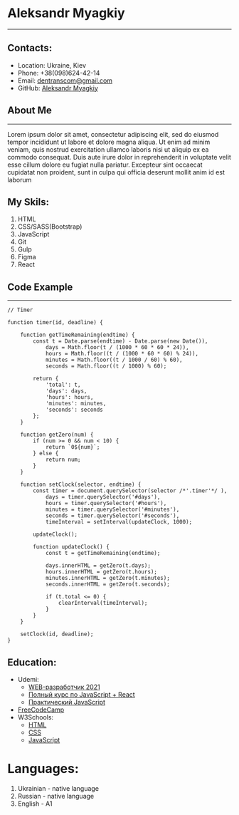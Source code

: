 # Aleksandr Myagkiy
---------------------------------------------------------------------------------------------------------------------------------------------------------------------------------

## Contacts:
   * Location: Ukraine, Kiev
   * Phone: +38(098)624-42-14
   * Email: dentranscom@gmail.com
   * GitHub: [Aleksandr Myagkiy](https://github.com/AleksandrMyagkiy)
    
## About Me
---------------------------------------------------------------------------------------------------------------------------------------------------------------------------------
Lorem ipsum dolor sit amet, consectetur adipiscing elit, sed do eiusmod tempor incididunt ut labore et dolore magna aliqua. Ut enim ad minim veniam,
quis nostrud exercitation ullamco laboris nisi ut aliquip ex ea commodo consequat. Duis aute irure dolor in reprehenderit in voluptate velit esse cillum 
dolore eu fugiat nulla pariatur. Excepteur sint occaecat cupidatat non proident, sunt in culpa qui officia deserunt mollit anim id est laborum


## My Skils:
   1. HTML
   2. CSS/SASS(Bootstrap)
   3. JavaScript
   4. Git
   5. Gulp
   6. Figma
   7. React
    
## Code Example
---------------------------------------------------------------------------------------------------------------------------------------------------------------------------------
```
// Timer
     
function timer(id, deadline) {
    	
	function getTimeRemaining(endtime) {
		const t = Date.parse(endtime) - Date.parse(new Date()),
			days = Math.floor(t / (1000 * 60 * 60 * 24)),
			hours = Math.floor((t / (1000 * 60 * 60) % 24)),
			minutes = Math.floor((t / 1000 / 60) % 60),
			seconds = Math.floor((t / 1000) % 60);

		return {
			'total': t,
			'days': days,
			'hours': hours,
			'minutes': minutes,
			'seconds': seconds
		};
	}

	function getZero(num) {
		if (num >= 0 && num < 10) {
			return `0${num}`;
		} else {
			return num;
		}
	}

	function setClock(selector, endtime) {
		const timer = document.querySelector(selector /*'.timer'*/ ), 
			days = timer.querySelector('#days'),
			hours = timer.querySelector('#hours'),
			minutes = timer.querySelector('#minutes'),
			seconds = timer.querySelector('#seconds'),
			timeInterval = setInterval(updateClock, 1000);

		updateClock();

		function updateClock() {
			const t = getTimeRemaining(endtime);

			days.innerHTML = getZero(t.days);
			hours.innerHTML = getZero(t.hours);
			minutes.innerHTML = getZero(t.minutes);
			seconds.innerHTML = getZero(t.seconds);

			if (t.total <= 0) { 
				clearInterval(timeInterval);
			}
		}
	}

	setClock(id, deadline);
}
```

## Education:
   * Udemi:
       + [WEB-разработчик 2021](https://www.udemy.com/course/webdeveloper/)
       + [Полный курс по JavaScript + React](https://www.udemy.com/course/javascript_full/)
       + [Практический JavaScript](https://www.udemy.com/course/javascript_practice/)
   * [FreeCodeCamp](https://www.freecodecamp.org/)
   * W3Schools:
       + [HTML](https://www.w3schools.com/html/default.asp)
       + [CSS](https://www.w3schools.com/css/default.asp)
       + [JavaScript](https://www.w3schools.com/js/default.asp)
        
# Languages:
   1. Ukrainian - native language
   2. Russian - native language
   3. English - A1
